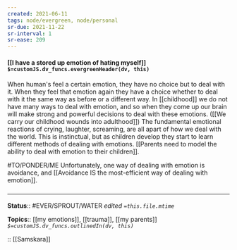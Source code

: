 ```yaml
---
created: 2021-06-11
tags: node/evergreen, node/personal
sr-due: 2021-11-22
sr-interval: 1
sr-ease: 209
---
```


#### [[I have a stored up emotion of hating myself]] `$=customJS.dv_funcs.evergreenHeader(dv, this)`

When human's feel a certain emotion, they have no choice but to deal with it. When they feel that emotion again they have a choice whether to deal with it the same way as before or a different way. In [[childhood]] we do not have many ways to deal with emotion, and so when they come up our brain will make strong and powerful decisions to deal with these emotions. ([[We carry our childhood wounds into adulthood]]) The fundamental emotional reactions of crying, laughter, screaming, are all apart of how we deal with the world. This is instinctual, but as children develop they start to learn different methods of dealing with emotions. [[Parents need to model the ability to deal with emotion to their children]]. 

#TO/PONDER/ME 
Unfortunately, one way of dealing with emotion is avoidance, and [[Avoidance IS the most-efficient way of dealing with emotion]]. 

### <hr class="footnote"/>

**Status**:: #EVER/SPROUT/WATER 
*edited `=this.file.mtime`*

**Topics**:: [[my emotions]], [[trauma]], [[my parents]]
*`$=customJS.dv_funcs.outlinedIn(dv, this)`*


:: [[Samskara]]